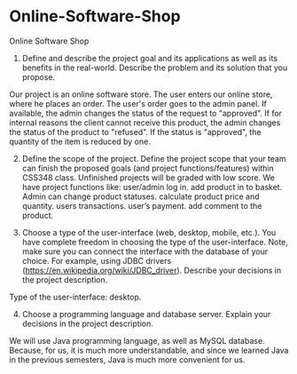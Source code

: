 # Online-Software-Shop
Online Software Shop

1) Define and describe the project goal and its applications as well as its benefits in the real-world. Describe the problem and its solution that you propose.

Our project is an online software store. The user enters our online store, where he places an order. The user's order goes to the admin panel. If available, the admin changes the status of the request to "approved". If for internal reasons the client cannot receive this product, the admin changes the status of the product to "refused". If the status is "approved", the quantity of the item is reduced by one.





2) Define the scope of the project. Define the project scope that your team can finish the proposed goals (and project functions/features) within CSS348 class. Unfinished projects will be graded with low score.
We have project functions like:
  user/admin log in.
  add product in to basket.
  Admin can change product statuses.
  calculate product price and quantity.
  users transactions.
  user’s payment.
  add comment to the product.




3) Choose a type of the user-interface (web, desktop, mobile, etc.). You have complete freedom in choosing the type of the user-interface. Note, make sure you can connect the interface with the database of your choice. For example, using JDBC drivers (https://en.wikipedia.org/wiki/JDBC_driver). Describe your decisions in the project description.

Type of the user-interface: desktop.


4) Choose a programming language and database server. Explain your decisions in the project 
description.

We will use Java programming language, as well as MySQL database. Because, for us, it is much more understandable, and since we learned Java in the previous semesters, Java is much more convenient for us.
